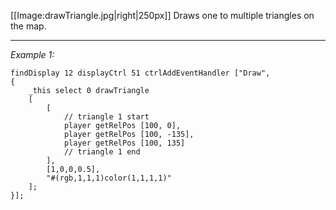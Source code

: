 [[Image:drawTriangle.jpg|right|250px]]
Draws one to multiple triangles on the map.


---
*Example 1:*
```sqf
findDisplay 12 displayCtrl 51 ctrlAddEventHandler ["Draw", 
{
	_this select 0 drawTriangle 
	[
		[
			// triangle 1 start
			player getRelPos [100, 0],
			player getRelPos [100, -135],
			player getRelPos [100, 135]
			// triangle 1 end
		],
		[1,0,0,0.5],
		"#(rgb,1,1,1)color(1,1,1,1)"		
	];
}];
```